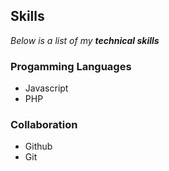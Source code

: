 ## Skills
_Below is a list of my **technical skills**_

### Progamming Languages
- Javascript
- PHP

### Collaboration
- Github
- Git
